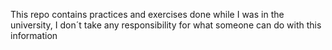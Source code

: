 This repo contains practices and exercises done while I was in the university, I don´t take any responsibility for what someone can do with this information
